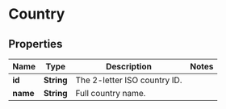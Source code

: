 
# Country

## Properties
Name | Type | Description | Notes
------------ | ------------- | ------------- | -------------
**id** | **String** | The 2-letter ISO country ID. | 
**name** | **String** | Full country name. | 



